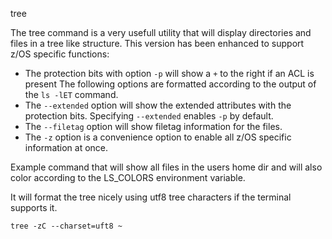 tree

The tree command is a very usefull utility that will display directories and files in a tree like structure.
This version has been enhanced to support z/OS specific functions:
- The protection bits with option `-p` will show a `+` to the right if an ACL is present
The following options are formatted according to the output of the `ls -lET` command.
- The `--extended` option will show the extended attributes with the protection bits. Specifying `--extended` enables `-p` by default.
- The `--filetag` option will show filetag information for the files.
- The `-z` option is a convenience option to enable all z/OS specific information at once.

Example command that will show all files in the users home dir and will also color according to the LS_COLORS environment variable.

It will format the tree nicely using utf8 tree characters if the terminal supports it.

`tree -zC --charset=uft8 ~`
